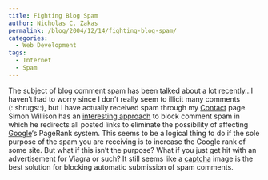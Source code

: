 ```yaml
---
title: Fighting Blog Spam
author: Nicholas C. Zakas
permalink: /blog/2004/12/14/fighting-blog-spam/
categories:
  - Web Development
tags:
  - Internet
  - Spam
---
```

The subject of blog comment spam has been talked about a lot recently&#8230;I haven&#8217;t had to worry since I don&#8217;t really seem to illicit many comments (::shrugs::), but I have actually received spam through my <a title="Contact Me" rel="internal" href="/contact">Contact</a> page. Simon Willison has an <a title="New anti-comment-spam measure" rel="external" href="http://simon.incutio.com/archive/2003/10/13/linkRedirects">interesting approach</a> to block comment spam in which he redirects all posted links to eliminate the possibility of affecting <a title="Google" rel="external" href="http://www.google.com">Google</a>&#8216;s PageRank system. This seems to be a logical thing to do if the sole purpose of the spam you are receiving is to increase the Google rank of some site. But what if this isn&#8217;t the purpose? What if you just get hit with an advertisement for Viagra or such? It still seems like a <acronym title="Completely Automated Public Turing test to tell Computers and Humans Apart">captcha</acronym> image is the best solution for blocking automatic submission of spam comments.

